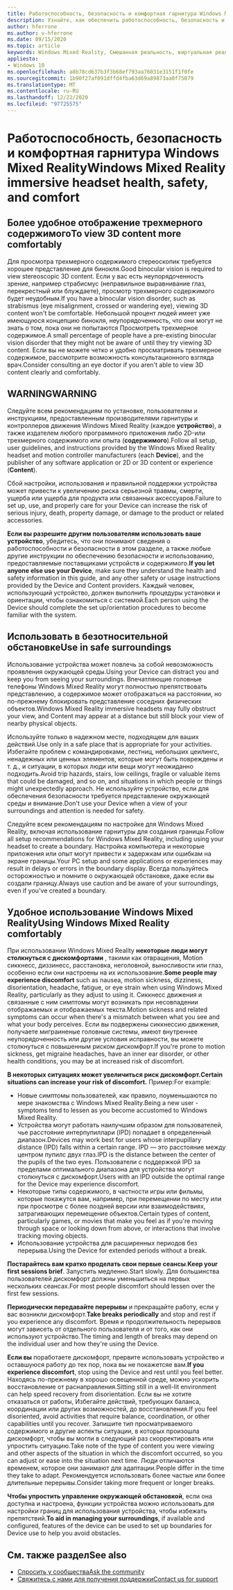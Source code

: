 ```yaml
---
title: Работоспособность, безопасность и комфортная гарнитура Windows Mixed Reality
description: Узнайте, как обеспечить работоспособность, безопасность и удобство работы пользователей при использовании приложений Windows Mixed Reality.
author: hferrone
ms.author: v-hferrone
ms.date: 09/15/2020
ms.topic: article
keywords: Windows Mixed Reality, Смешанная реальность, виртуальная реальность, VR, MR, обратная связь, центр обратной связи, ошибки
appliesto:
- Windows 10
ms.openlocfilehash: a8b78cd637b3f3b68ef793aa76031e3151f1f0fe
ms.sourcegitcommit: 1b90f27af091dffd4fba63d69a89873aa0f75079
ms.translationtype: MT
ms.contentlocale: ru-RU
ms.lasthandoff: 12/22/2020
ms.locfileid: "97725575"
---
```

# <a name="windows-mixed-reality-immersive-headset-health-safety-and-comfort"></a><span data-ttu-id="5f9ab-104">Работоспособность, безопасность и комфортная гарнитура Windows Mixed Reality</span><span class="sxs-lookup"><span data-stu-id="5f9ab-104">Windows Mixed Reality immersive headset health, safety, and comfort</span></span>

## <a name="to-view-3d-content-more-comfortably"></a><span data-ttu-id="5f9ab-105">Более удобное отображение трехмерного содержимого</span><span class="sxs-lookup"><span data-stu-id="5f9ab-105">To view 3D content more comfortably</span></span>

<span data-ttu-id="5f9ab-106">Для просмотра трехмерного содержимого стереоскопик требуется хорошее представление для бинокля.</span><span class="sxs-lookup"><span data-stu-id="5f9ab-106">Good binocular vision is required to view stereoscopic 3D content.</span></span> <span data-ttu-id="5f9ab-107">Если у вас есть неупорядоченность зрение, например страбисмус (неправильное выравнивание глаз, перекрестный или блуждаете), просмотр трехмерного содержимого будет неудобным.</span><span class="sxs-lookup"><span data-stu-id="5f9ab-107">If you have a binocular vision disorder, such as strabismus (eye misalignment, crossed or wandering eye), viewing 3D content won't be comfortable.</span></span> <span data-ttu-id="5f9ab-108">Небольшой процент людей имеет уже имеющуюся концепцию бинокля, неупорядоченность, что они могут не знать о том, пока они не попытаются Просмотреть трехмерное содержимое.</span><span class="sxs-lookup"><span data-stu-id="5f9ab-108">A small percentage of people have a pre-existing binocular vision disorder that they might not be aware of until they try viewing 3D content.</span></span> <span data-ttu-id="5f9ab-109">Если вы не можете четко и удобно просматривать трехмерное содержимое, рассмотрите возможность консультационного взгляда врач.</span><span class="sxs-lookup"><span data-stu-id="5f9ab-109">Consider consulting an eye doctor if you aren't able to view 3D content clearly and comfortably.</span></span>

## <a name="warning"></a><span data-ttu-id="5f9ab-110">WARNING</span><span class="sxs-lookup"><span data-stu-id="5f9ab-110">WARNING</span></span>

<span data-ttu-id="5f9ab-111">Следуйте всем рекомендациям по установке, пользователям и инструкциям, предоставленным производителями гарнитуры и контроллеров движения Windows Mixed Reality (каждое **устройство**), а также издателем любого программного приложения либо 2D-или трехмерного содержимого или опыта (**содержимого**).</span><span class="sxs-lookup"><span data-stu-id="5f9ab-111">Follow all setup, user guidelines, and instructions provided by the Windows Mixed Reality headset and motion controller manufacturers (each **Device**), and the publisher of any software application or 2D or 3D content or experience (**Content**).</span></span>

<span data-ttu-id="5f9ab-112">Сбой настройки, использования и правильной поддержки устройства может привести к увеличению риска серьезной травмы, смерти, ущерба или ущерба для продукта или связанных аксессуаров.</span><span class="sxs-lookup"><span data-stu-id="5f9ab-112">Failure to set up, use, and properly care for your Device can increase the risk of serious injury, death, property damage, or damage to the product or related accessories.</span></span>

<span data-ttu-id="5f9ab-113">**Если вы разрешите другим пользователям использовать ваше устройство**, убедитесь, что они понимают сведения о работоспособности и безопасности в этом разделе, а также любые другие инструкции по обеспечению безопасности и использованию, предоставляемые поставщиками устройств и содержимого.</span><span class="sxs-lookup"><span data-stu-id="5f9ab-113">**If you let anyone else use your Device**, make sure they understand the health and safety information in this guide, and any other safety or usage instructions provided by the Device and Content providers.</span></span> <span data-ttu-id="5f9ab-114">Каждый человек, использующий устройство, должен выполнить процедуры установки и ориентации, чтобы ознакомиться с системой.</span><span class="sxs-lookup"><span data-stu-id="5f9ab-114">Each person using the Device should complete the set up/orientation procedures to become familiar with the system.</span></span>

## <a name="use-in-safe-surroundings"></a><span data-ttu-id="5f9ab-115">Использовать в безотносительной обстановке</span><span class="sxs-lookup"><span data-stu-id="5f9ab-115">Use in safe surroundings</span></span>

<span data-ttu-id="5f9ab-116">Использование устройства может повлечь за собой невозможность проявления окружающей среды.</span><span class="sxs-lookup"><span data-stu-id="5f9ab-116">Using your Device can distract you and keep you from seeing your surroundings.</span></span> <span data-ttu-id="5f9ab-117">Впечатляющие головные телефоны Windows Mixed Reality могут полностью препятствовать представлению, а содержимое может отображаться на расстоянии, но по-прежнему блокировать представление соседних физических объектов.</span><span class="sxs-lookup"><span data-stu-id="5f9ab-117">Windows Mixed Reality immersive headsets may fully obstruct your view, and Content may appear at a distance but still block your view of nearby physical objects.</span></span>

<span data-ttu-id="5f9ab-118">Используйте только в надежном месте, подходящем для ваших действий.</span><span class="sxs-lookup"><span data-stu-id="5f9ab-118">Use only in a safe place that is appropriate for your activities.</span></span> <span data-ttu-id="5f9ab-119">Избегайте проблем с командировками, лестниц, небольших цеилингс, ненадежных или ценных элементов, которые могут быть повреждены и т. д., и ситуации, в которых люди или вещи могут неожиданно подходить.</span><span class="sxs-lookup"><span data-stu-id="5f9ab-119">Avoid trip hazards, stairs, low ceilings, fragile or valuable items that could be damaged, and so on, and situations in which people or things might unexpectedly approach.</span></span> <span data-ttu-id="5f9ab-120">Не используйте устройство, если для обеспечения безопасности требуется представление окружающей среды и внимание.</span><span class="sxs-lookup"><span data-stu-id="5f9ab-120">Don't use your Device when a view of your surroundings and attention is needed for safety.</span></span>

<span data-ttu-id="5f9ab-121">Следуйте всем рекомендациям по настройке для Windows Mixed Reality, включая использование гарнитуры для создания границы.</span><span class="sxs-lookup"><span data-stu-id="5f9ab-121">Follow all setup recommendations for Windows Mixed Reality, including using your headset to create a boundary.</span></span> <span data-ttu-id="5f9ab-122">Настройка компьютера и некоторые приложения или опыт могут привести к задержкам или ошибкам на экране границы.</span><span class="sxs-lookup"><span data-stu-id="5f9ab-122">Your PC setup and some applications or experiences may result in delays or errors in the boundary display.</span></span> <span data-ttu-id="5f9ab-123">Всегда пользуйтесь осторожностью и помните о окружающей обстановке, даже если вы создали границу.</span><span class="sxs-lookup"><span data-stu-id="5f9ab-123">Always use caution and be aware of your surroundings, even if you've created a boundary.</span></span>

## <a name="using-windows-mixed-reality-comfortably"></a><span data-ttu-id="5f9ab-124">Удобное использование Windows Mixed Reality</span><span class="sxs-lookup"><span data-stu-id="5f9ab-124">Using Windows Mixed Reality comfortably</span></span>

<span data-ttu-id="5f9ab-125">При использовании Windows Mixed Reality **некоторые люди могут столкнуться с дискомфортами** , такими как отвращения, Motion сиккнесс, диззинесс, расстановка, неголовной, выносливости или глаз, особенно если они настроены на их использование.</span><span class="sxs-lookup"><span data-stu-id="5f9ab-125">**Some people may experience discomfort** such as nausea, motion sickness, dizziness, disorientation, headache, fatigue, or eye strain when using Windows Mixed Reality, particularly as they adjust to using it.</span></span> <span data-ttu-id="5f9ab-126">Сиккнесс движения и связанные с ним симптомы могут возникать при несовпадении отображаемых и отображаемых текста.</span><span class="sxs-lookup"><span data-stu-id="5f9ab-126">Motion sickness and related symptoms can occur when there's a mismatch between what you see and what your body perceives.</span></span> <span data-ttu-id="5f9ab-127">Если вы подвержены сиккнессию движения, получаете миграиненые головные системы, имеют внутреннее неупорядоченность или другие условия исправности, вы можете столкнуться с повышенным риском дискомфорт.</span><span class="sxs-lookup"><span data-stu-id="5f9ab-127">If you're prone to motion sickness, get migraine headaches, have an inner ear disorder, or other health conditions, you may be at increased risk of discomfort.</span></span>

<span data-ttu-id="5f9ab-128">**В некоторых ситуациях может увеличиться риск дискомфорт.**</span><span class="sxs-lookup"><span data-stu-id="5f9ab-128">**Certain situations can increase your risk of discomfort.**</span></span> <span data-ttu-id="5f9ab-129">Пример:</span><span class="sxs-lookup"><span data-stu-id="5f9ab-129">For example:</span></span>

* <span data-ttu-id="5f9ab-130">Новые симптомы пользователей, как правило, поуменьшаются по мере знакомства с Windows Mixed Reality.</span><span class="sxs-lookup"><span data-stu-id="5f9ab-130">Being a new user - symptoms tend to lessen as you become accustomed to Windows Mixed Reality.</span></span>
* <span data-ttu-id="5f9ab-131">Устройства могут работать наилучшим образом для пользователей, чье расстояние интерпупиллари (IPD) попадает в определенный диапазон.</span><span class="sxs-lookup"><span data-stu-id="5f9ab-131">Devices may work best for users whose interpupillary distance (IPD) falls within a certain range.</span></span> <span data-ttu-id="5f9ab-132">IPD — это расстояние между центром пупилс двух глаз.</span><span class="sxs-lookup"><span data-stu-id="5f9ab-132">IPD is the distance between the center of the pupils of the two eyes.</span></span> <span data-ttu-id="5f9ab-133">Пользователи с поддержкой IPD за пределами оптимального диапазона для устройства могут столкнуться с дискомфорт.</span><span class="sxs-lookup"><span data-stu-id="5f9ab-133">Users with an IPD outside the optimal range for the Device may experience discomfort.</span></span>
* <span data-ttu-id="5f9ab-134">Некоторые типы содержимого, в частности игры или фильмы, которые покажутся вам, например, при перемещении по месту или при просмотре с более поздней версии или взаимодействиях, затрагивающих перемещение объектов.</span><span class="sxs-lookup"><span data-stu-id="5f9ab-134">Certain types of content, particularly games, or movies that make you feel as if you're moving through space or looking down from above, or interactions that involve tracking moving objects.</span></span>
* <span data-ttu-id="5f9ab-135">Использование устройства для расширенных периодов без перерыва.</span><span class="sxs-lookup"><span data-stu-id="5f9ab-135">Using the Device for extended periods without a break.</span></span>

<span data-ttu-id="5f9ab-136">**Постарайтесь вам кратко проделать свои первые сеансы**.</span><span class="sxs-lookup"><span data-stu-id="5f9ab-136">**Keep your first sessions brief**.</span></span> <span data-ttu-id="5f9ab-137">Запустить медленно.</span><span class="sxs-lookup"><span data-stu-id="5f9ab-137">Start slowly.</span></span> <span data-ttu-id="5f9ab-138">Для большинства пользователей дискомфорт должны уменьшиться на первых нескольких сеансах.</span><span class="sxs-lookup"><span data-stu-id="5f9ab-138">For most people discomfort should lessen over the first few sessions.</span></span>

<span data-ttu-id="5f9ab-139">**Периодически передавайте перерывы** и прекращайте работу, если у вас возникли дискомфорт.</span><span class="sxs-lookup"><span data-stu-id="5f9ab-139">**Take breaks periodically** and stop and rest if you experience any discomfort.</span></span> <span data-ttu-id="5f9ab-140">Время и продолжительность перерывов могут зависеть от отдельного пользователя и от того, как они используют устройство.</span><span class="sxs-lookup"><span data-stu-id="5f9ab-140">The timing and length of breaks may depend on the individual user and how they're using the Device.</span></span>

<span data-ttu-id="5f9ab-141">**Если вы** поработаете дискомфорт, прервите использовать устройство и оставшуюся работу до тех пор, пока вы не покажетсяе вам.</span><span class="sxs-lookup"><span data-stu-id="5f9ab-141">**If you experience discomfort**, stop using the Device and rest until you feel better.</span></span> <span data-ttu-id="5f9ab-142">Находясь по-прежнему в хорошо освещенной среде, можно ускорить восстановление от раснаправления.</span><span class="sxs-lookup"><span data-stu-id="5f9ab-142">Sitting still in a well-lit environment can help speed recovery from disorientation.</span></span> <span data-ttu-id="5f9ab-143">Если вы не хотите отказаться от работы, Избегайте действий, требующих баланса, координации или других возможностей, до восстановления.</span><span class="sxs-lookup"><span data-stu-id="5f9ab-143">If you feel disoriented, avoid activities that require balance, coordination, or other capabilities until you recover.</span></span> <span data-ttu-id="5f9ab-144">Запишите тип просматриваемого содержимого и другие аспекты ситуации, в которых произошла дискомфорт, чтобы вы могли в следующий раз скорректировать или упростить ситуацию.</span><span class="sxs-lookup"><span data-stu-id="5f9ab-144">Take note of the type of content you were viewing and other aspects of the situation in which the discomfort occurred, so you can adjust or ease into the situation next time.</span></span> <span data-ttu-id="5f9ab-145">Люди отличаются временем, которое они занимают для адаптации.</span><span class="sxs-lookup"><span data-stu-id="5f9ab-145">People differ in the time they take to adapt.</span></span> <span data-ttu-id="5f9ab-146">Рекомендуется использовать более частые или более длительные перерывы.</span><span class="sxs-lookup"><span data-stu-id="5f9ab-146">Consider taking more frequent or longer breaks.</span></span>

<span data-ttu-id="5f9ab-147">**Чтобы упростить управление окружающей обстановкой**, если она доступна и настроена, функции устройства можно использовать для настройки границ для использования устройства, чтобы избежать препятствий.</span><span class="sxs-lookup"><span data-stu-id="5f9ab-147">**To aid in managing your surroundings**, if available and configured, features of the device can be used to set up boundaries for Device use to help you avoid obstacles.</span></span>


## <a name="see-also"></a><span data-ttu-id="5f9ab-148">См. также раздел</span><span class="sxs-lookup"><span data-stu-id="5f9ab-148">See also</span></span>
* [<span data-ttu-id="5f9ab-149">Спросить у сообщества</span><span class="sxs-lookup"><span data-stu-id="5f9ab-149">Ask the community</span></span>](https://answers.microsoft.com)
* [<span data-ttu-id="5f9ab-150">Свяжитесь с нами для получения поддержки</span><span class="sxs-lookup"><span data-stu-id="5f9ab-150">Contact us for support</span></span>](https://support.microsoft.com/contactus/)